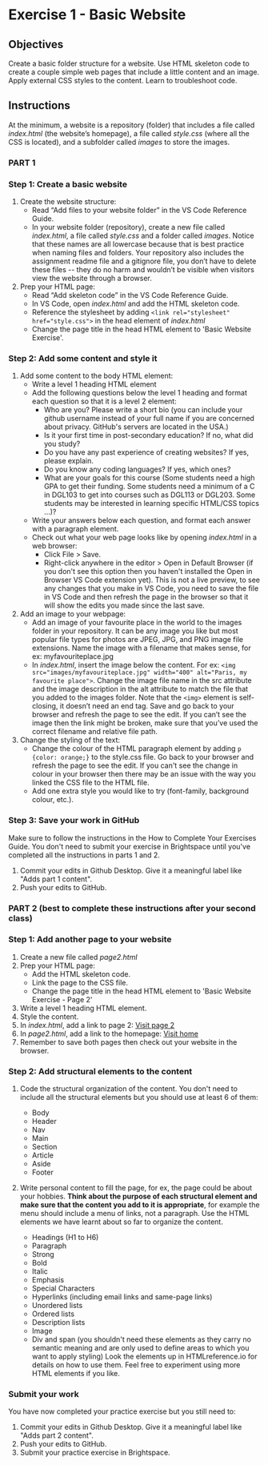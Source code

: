 # Exercise 1 - Basic Website

## Objectives

Create a basic folder structure for a website. Use HTML skeleton code to create a couple simple web pages that include a little content and an image. Apply external CSS styles to the content. Learn to troubleshoot code.

## Instructions

At the minimum, a website is a repository (folder) that includes a file called _index.html_ (the website’s homepage), a file called _style.css_ (where all the CSS is located), and a subfolder called _images_ to store the images.

### PART 1

### Step 1: Create a basic website

1. Create the website structure:
   - Read “Add files to your website folder” in the VS Code Reference Guide.
   - In your website folder (repository), create a new file called _index.html_, a file called _style.css_ and a folder called _images_. Notice that these names are all lowercase because that is best practice when naming files and folders. Your repository also includes the assignment readme file and a gitignore file, you don’t have to delete these files -- they do no harm and wouldn’t be visible when visitors view the website through a browser.
2. Prep your HTML page:
   - Read “Add skeleton code” in the VS Code Reference Guide.
   - In VS Code, open _index.html_ and add the HTML skeleton code.
   - Reference the stylesheet by adding `<link rel="stylesheet" href="style.css">` in the head element of _index.html_
   - Change the page title in the head HTML element to 'Basic Website Exercise'.

### Step 2: Add some content and style it

1. Add some content to the body HTML element:
   - Write a level 1 heading HTML element
   - Add the following questions below the level 1 heading and format each question so that it is a level 2 element:
     - Who are you? Please write a short bio (you can include your github username instead of your full name if you are concerned about privacy. GitHub's servers are located in the USA.)
     - Is it your first time in post-secondary education? If no, what did you study?
     - Do you have any past experience of creating websites? If yes, please explain.
     - Do you know any coding languages? If yes, which ones?
     - What are your goals for this course (Some students need a high GPA to get their funding. Some students need a minimum of a C in DGL103 to get into courses such as DGL113 or DGL203. Some students may be interested in learning specific HTML/CSS topics ...)?
   - Write your answers below each question, and format each answer with a paragraph element.
   - Check out what your web page looks like by opening _index.html_ in a web browser:
     - Click File > Save.
     - Right-click anywhere in the editor > Open in Default Browser (if you don't see this option then you haven't installed the Open in Browser VS Code extension yet). This is not a live preview, to see any changes that you make in VS Code, you need to save the file in VS Code and then refresh the page in the browser so that it will show the edits you made since the last save.
2. Add an image to your webpage:
   - Add an image of your favourite place in the world to the images folder in your repository. It can be any image you like but most popular file types for photos are JPEG, JPG, and PNG image file extensions. Name the image with a filename that makes sense, for ex: myfavouriteplace.jpg
   - In _index.html_, insert the image below the content. For ex: `<img src="images/myfavouriteplace.jpg" width="400" alt="Paris, my favourite place">`. Change the image file name in the src attribute and the image description in the alt attribute to match the file that you added to the images folder. Note that the `<img>` element is self-closing, it doesn’t need an end tag. Save and go back to your browser and refresh the page to see the edit. If you can’t see the image then the link might be broken, make sure that you’ve used the correct filename and relative file path.
3. Change the styling of the text:
   - Change the colour of the HTML paragraph element by adding `p {color: orange;}` to the style.css file. Go back to your browser and refresh the page to see the edit. If you can't see the change in colour in your browser then there may be an issue with the way you linked the CSS file to the HTML file.
   - Add one extra style you would like to try (font-family, background colour, etc.).

### Step 3: Save your work in GitHub

Make sure to follow the instructions in the How to Complete Your Exercises Guide. You don't need to submit your exercise in Brightspace until you've completed all the instructions in parts 1 and 2.

1. Commit your edits in Github Desktop. Give it a meaningful label like "Adds part 1 content".
2. Push your edits to GitHub.

### PART 2 (best to complete these instructions after your second class)

### Step 1: Add another page to your website

1. Create a new file called _page2.html_
2. Prep your HTML page:
   - Add the HTML skeleton code.
   - Link the page to the CSS file.
   - Change the page title in the head HTML element to 'Basic Website Exercise - Page 2'
3. Write a level 1 heading HTML element.
4. Style the content.
5. In _index.html_, add a link to page 2: <a href="page2.html">Visit page 2</a>
6. In _page2.html_, add a link to the homepage: <a href="index.html">Visit home</a>
7. Remember to save both pages then check out your website in the browser.

### Step 2: Add structural elements to the content

1. Code the structural organization of the content. You don't need to include all the structural elements but you should use at least 6 of them:

   - Body
   - Header
   - Nav
   - Main
   - Section
   - Article
   - Aside
   - Footer

2. Write personal content to fill the page, for ex, the page could be about your hobbies.
   **Think about the purpose of each structural element and make sure that the content you add to it is appropriate**, for example the menu should include a menu of links, not a paragraph.
   Use the HTML elements we have learnt about so far to organize the content.
   - Headings (H1 to H6)
   - Paragraph
   - Strong
   - Bold
   - Italic
   - Emphasis
   - Special Characters
   - Hyperlinks (including email links and same-page links)
   - Unordered lists
   - Ordered lists
   - Description lists
   - Image
   - Div and span (you shouldn't need these elements as they carry no semantic meaning and are only used to define areas to which you want to apply styling)
     Look the elements up in HTMLreference.io for details on how to use them. Feel free to experiment using more HTML elements if you like.

### Submit your work

You have now completed your practice exercise but you still need to:

1. Commit your edits in Github Desktop. Give it a meaningful label like "Adds part 2 content".
2. Push your edits to GitHub.
3. Submit your practice exercise in Brightspace.
